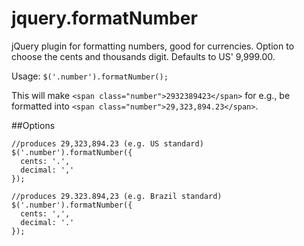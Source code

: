 jquery.formatNumber
===================

jQuery plugin for formatting numbers, good for currencies. Option to choose the cents and thousands digit. Defaults to US' 9,999.00.

Usage: `$('.number').formatNumber();`

This will make `<span class="number">2932389423</span>` for e.g., be formatted into `<span class="number">29,323,894.23</span>`.

##Options


	//produces 29,323,894.23 (e.g. US standard)
	$('.number').formatNumber({
	  cents: '.',
	  decimal: ','
	});
	
	//produces 29.323.894,23 (e.g. Brazil standard)
	$('.number').formatNumber({
	  cents: ',',
	  decimal: '.'
	});
	
